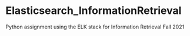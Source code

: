 # Elasticsearch_InformationRetrieval
Python assignment using the ELK stack for Information Retrieval Fall 2021
